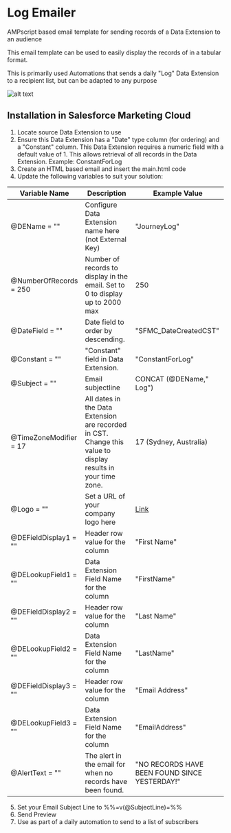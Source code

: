 # Log Emailer
AMPscript based email template for sending records of a Data Extension to an audience

This email template can be used to easily display the records of in a tabular format.

This is primarily used Automations that sends a daily "Log" Data Extension to a recipient list, but can be adapted to any purpose

![alt text](https://raw.githubusercontent.com/ccarswell/log-emailer/master/screenshot.jpg)

## Installation in Salesforce Marketing Cloud 

1) Locate source Data Extension to use
2) Ensure this Data Extension has a "Date" type column (for ordering) and a "Constant" column. This Data Extension requires a numeric field with a default value of 1.  This allows retrieval of all records in the Data Extension. Example: ConstantForLog
3) Create an HTML based email and insert the main.html code
4) Update the following variables to suit your solution:

Variable Name | Description | Example Value
------------ | ------------- | -------------
@DEName = "" | Configure Data Extension name here (not External Key) | "JourneyLog"
@NumberOfRecords = 250 | Number of records to display in the email. Set to 0 to display up to 2000 max | 250
@DateField = "" | Date field to order by descending. | "SFMC_DateCreatedCST"
@Constant = "" | "Constant" field in Data Extension. | "ConstantForLog"
@Subject = "" | Email subjectline | CONCAT (@DEName," Log")
@TimeZoneModifier = 17 | All dates in the Data Extension are recorded in CST. Change this value to display results in your time zone. | 17 (Sydney, Australia)
@Logo = "" | Set a URL of your company logo here | <a href="https://upload.wikimedia.org/wikipedia/en/b/b6/Salesforce_Marketing_Cloud_Logo.png">Link</a>
@DEFieldDisplay1 = "" | Header row value for the column | "First Name"
@DELookupField1 = "" | Data Extension Field Name for the column | "FirstName"
@DEFieldDisplay2 = "" | Header row value for the column | "Last Name"
@DELookupField2 = "" | Data Extension Field Name for the column | "LastName"
@DEFieldDisplay3 = "" | Header row value for the column | "Email Address"
@DELookupField3 = "" | Data Extension Field Name for the column | "EmailAddress"
@AlertText = "" | The alert in the email for when no records have been found. | "NO RECORDS HAVE BEEN FOUND SINCE YESTERDAY!"

5) Set your Email Subject Line to %%=v(@SubjectLine)=%%
6) Send Preview
7) Use as part of a daily automation to send to a list of subscribers
